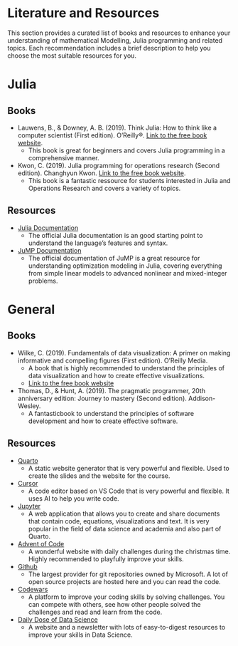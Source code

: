 # Literature and Resources


This section provides a curated list of books and resources to enhance
your understanding of mathematical Modelling, Julia programming and
related topics. Each recommendation includes a brief description to help
you choose the most suitable resources for you.

# Julia

## Books

- Lauwens, B., & Downey, A. B. (2019). Think Julia: How to think like a
  computer scientist (First edition). O’Reilly®. [Link to the free book
  website](https://benlauwens.github.io/ThinkJulia.jl/latest/book.html).
  - This book is great for beginners and covers Julia programming in a
    comprehensive manner.
- Kwon, C. (2019). Julia programming for operations research (Second
  edition). Changhyun Kwon. [Link to the free book
  website](https://www.chkwon.net/julia/).
  - This book is a fantastic ressource for students interested in Julia
    and Operations Research and covers a variety of topics.

## Resources

- [Julia Documentation](https://docs.julialang.org/)
  - The official Julia documentation is an good starting point to
    understand the language’s features and syntax.
- [JuMP Documentation](https://jump.dev/JuMP.jl/stable/)
  - The official documentation of JuMP is a great resource for
    understanding optimization modeling in Julia, covering everything
    from simple linear models to advanced nonlinear and mixed-integer
    problems.

# General

## Books

- Wilke, C. (2019). Fundamentals of data visualization: A primer on
  making informative and compelling figures (First edition). O’Reilly
  Media.
  - A book that is highly recommended to understand the principles of
    data visualization and how to create effective visualizations.
  - [Link to the free book website](https://clauswilke.com/dataviz/)
- Thomas, D., & Hunt, A. (2019). The pragmatic programmer, 20th
  anniversary edition: Journey to mastery (Second edition).
  Addison-Wesley.
  - A fantasticbook to understand the principles of software development
    and how to create effective software.

## Resources

- [Quarto](https://quarto.org)
  - A static website generator that is very powerful and flexible. Used
    to create the slides and the website for the course.
- [Cursor](https://cursor.sh)
  - A code editor based on VS Code that is very powerful and flexible.
    It uses AI to help you write code.
- [Jupyter](https://jupyter.org)
  - A web application that allows you to create and share documents that
    contain code, equations, visualizations and text. It is very popular
    in the field of data science and academia and also part of Quarto.
- [Advent of Code](https://adventofcode.com/)
  - A wonderful website with daily challenges during the christmas time.
    Highly recommended to playfully improve your skills.
- [Github](https://github.com)
  - The largest provider for git repositories owned by Microsoft. A lot
    of open source projects are hosted here and you can read the code.
- [Codewars](https://codewars.com)
  - A platform to improve your coding skills by solving challenges. You
    can compete with others, see how other people solved the challenges
    and read and learn from the code.
- [Daily Dose of Data Science](https://www.dailydoseofds.com)
  - A website and a newsletter with lots of easy-to-digest resources to
    improve your skills in Data Science.
